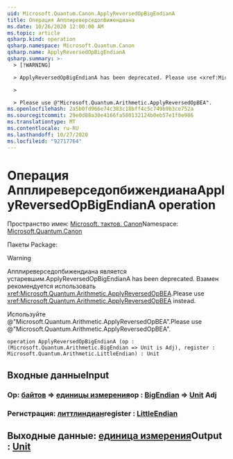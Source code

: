 ```yaml
---
uid: Microsoft.Quantum.Canon.ApplyReversedOpBigEndianA
title: Операция Апплиреверседопбижендиана
ms.date: 10/26/2020 12:00:00 AM
ms.topic: article
qsharp.kind: operation
qsharp.namespace: Microsoft.Quantum.Canon
qsharp.name: ApplyReversedOpBigEndianA
qsharp.summary: >-
  > [!WARNING]

  > ApplyReversedOpBigEndianA has been deprecated. Please use <xref:Microsoft.Quantum.Arithmetic.ApplyReversedOpBEA> instead.

  >

  > Please use @"Microsoft.Quantum.Arithmetic.ApplyReversedOpBEA".
ms.openlocfilehash: 2a5b0fd966e74c383c18bff4c5c749b9b3ce752a
ms.sourcegitcommit: 29e0d88a30e4166fa580132124b0eb57e1f0e986
ms.translationtype: MT
ms.contentlocale: ru-RU
ms.lasthandoff: 10/27/2020
ms.locfileid: "92717764"
---
```

# <a name="applyreversedopbigendiana-operation"></a><span data-ttu-id="12230-102">Операция Апплиреверседопбижендиана</span><span class="sxs-lookup"><span data-stu-id="12230-102">ApplyReversedOpBigEndianA operation</span></span>

<span data-ttu-id="12230-103">Пространство имен: [Microsoft. тактов. Canon](xref:Microsoft.Quantum.Canon)</span><span class="sxs-lookup"><span data-stu-id="12230-103">Namespace: [Microsoft.Quantum.Canon](xref:Microsoft.Quantum.Canon)</span></span>

<span data-ttu-id="12230-104">Пакеты [](https://nuget.org/packages/)</span><span class="sxs-lookup"><span data-stu-id="12230-104">Package: [](https://nuget.org/packages/)</span></span>


> [!WARNING]
> <span data-ttu-id="12230-105">Апплиреверседопбижендиана является устаревшим.</span><span class="sxs-lookup"><span data-stu-id="12230-105">ApplyReversedOpBigEndianA has been deprecated.</span></span> <span data-ttu-id="12230-106">Взамен рекомендуется использовать <xref:Microsoft.Quantum.Arithmetic.ApplyReversedOpBEA>.</span><span class="sxs-lookup"><span data-stu-id="12230-106">Please use <xref:Microsoft.Quantum.Arithmetic.ApplyReversedOpBEA> instead.</span></span>
>
> <span data-ttu-id="12230-107">Используйте @"Microsoft.Quantum.Arithmetic.ApplyReversedOpBEA".</span><span class="sxs-lookup"><span data-stu-id="12230-107">Please use @"Microsoft.Quantum.Arithmetic.ApplyReversedOpBEA".</span></span>



```qsharp
operation ApplyReversedOpBigEndianA (op : (Microsoft.Quantum.Arithmetic.BigEndian => Unit is Adj), register : Microsoft.Quantum.Arithmetic.LittleEndian) : Unit
```


## <a name="input"></a><span data-ttu-id="12230-108">Входные данные</span><span class="sxs-lookup"><span data-stu-id="12230-108">Input</span></span>

### <a name="op--bigendian--unit-adj"></a><span data-ttu-id="12230-109">Op: [байтов](xref:Microsoft.Quantum.Arithmetic.BigEndian) => [единицы измерения](xref:microsoft.quantum.lang-ref.unit)</span><span class="sxs-lookup"><span data-stu-id="12230-109">op : [BigEndian](xref:Microsoft.Quantum.Arithmetic.BigEndian) => [Unit](xref:microsoft.quantum.lang-ref.unit) Adj</span></span>




### <a name="register--littleendian"></a><span data-ttu-id="12230-110">Регистрация: [литтлиндиан](xref:Microsoft.Quantum.Arithmetic.LittleEndian)</span><span class="sxs-lookup"><span data-stu-id="12230-110">register : [LittleEndian](xref:Microsoft.Quantum.Arithmetic.LittleEndian)</span></span>





## <a name="output--unit"></a><span data-ttu-id="12230-111">Выходные данные: [единица измерения](xref:microsoft.quantum.lang-ref.unit)</span><span class="sxs-lookup"><span data-stu-id="12230-111">Output : [Unit](xref:microsoft.quantum.lang-ref.unit)</span></span>

